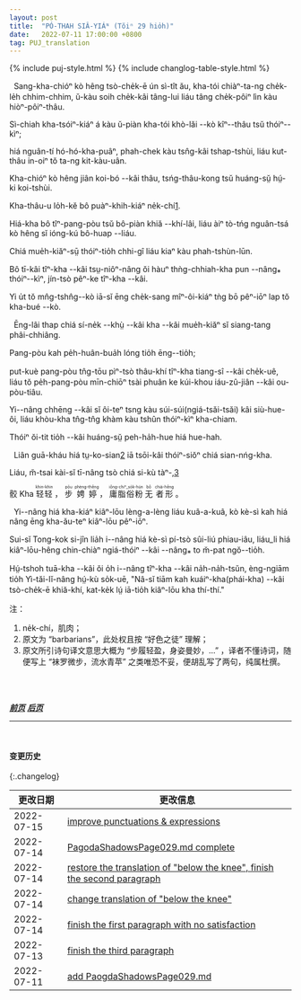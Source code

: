 ```yaml
---
layout: post
title:  "PÓ-THAH SIÂ-YIÁᴺ (Tŏiⁿ 29 hio̍h)"
date:   2022-07-11 17:00:00 +0800
tag: PUJ_translation
---
```


{% include puj-style.html %}
{% include changlog-table-style.html %}

<!-- When the feet are completely remodelled, there is a notch in the middle of the sole deep enough to conceal a pennypiece put in edge-wise across the foot. -->
&nbsp;&nbsp;Sang-kha-chióⁿ kò hêng tsò-che̍k-ē ún sì-tît ău, kha-tói chiàⁿ-ta-ng che̍k-le̍h chhim-chhim, ŭ-kàu soih che̍k-kâi tâng-lui liáu tâng che̍k-pôiⁿ lìn kàu hiòⁿ-pôiⁿ-thâu. 
<!-- The four small toes are so twisted that their ends may be seen on the inside of the foot; -->
Sì-chiah kha-tsóiⁿ-kiáⁿ á kàu ŭ-piàn kha-tói khò-lăi &#x002D;&#x002D;kò kîⁿ&#x002D;&#x002D;thâu tsŭ thóiⁿ&#x002D;&#x002D;kìⁿ;
<!-- and the broken and distorted bones of the middle of the foot are pressed into a mass where the instep should be. -->
hiá nguân-tí hó-hó-kha-puâⁿ, phah-chek kàu tsn̂g-kâi tshap-tshùi, liáu kut-thâu in-oiⁿ tŏ ta-ng kit-kàu-uân. 
<!-- The shape is like a hen's head, the big toe representing the bill. -->
Kha-chióⁿ kò hêng jiân koi-bó &#x002D;&#x002D;kâi thâu, tsńg-thâu-kong tsŭ huáng-sṳ̆ hṳ́-ki koi-tshùi.
<!-- There is little beside skin and bone below the knee. -->
Kha-thâu-u lo̍h-kĕ bô puàⁿ-khih-kiáⁿ ne̍k-chí<a href="#note_1" class="note">1</a>. 
<!-- The foot cannot be stood on without its bandages, and can never be restored to its natural shape. -->
Hiá-kha bô tîⁿ-pang-pòu tsŭ bô-piàn khiă &#x002D;&#x002D;khí-lâi, liáu àiⁿ tò-tńg nguân-tsá kò hêng sĭ ióng-kú bô-huap &#x002D;&#x002D;liáu.
<!-- It is a frightful and fetid thing. -->
Chiá mue̍h-kiăⁿ-sṳ̄ thóiⁿ-tio̍h chhi-gî liáu kiaⁿ kàu phah-tshùn-lūn.
<!-- No bound-footed woman ever willingly lets her bare feet be seen, even by those who are maimed like herself. -->
Bô tī-kâi tîⁿ-kha &#x002D;&#x002D;kâi tsṳ-niôⁿ-nâng ŏi hàuⁿ thǹg-chhiah-kha pun &#x002D;&#x002D;nâng⁎ thóiⁿ&#x002D;&#x002D;kìⁿ, jín-tsò pêⁿ-ke tîⁿ-kha &#x002D;&#x002D;kâi.
<!-- She wears little cotton shoes when in bed, putting as it were her night-cap on her feet. -->
Yi u̍t tŏ mn̂g-tshn̂g&#x002D;&#x002D;kò iā-sĭ ēng che̍k-sang mîⁿ-ôi-kiáⁿ tǹg bō pêⁿ-iōⁿ lap tŏ kha-bué &#x002D;&#x002D;kò.

<!-- The sepulchre for these mummied feet is very gorgeous. -->
&nbsp;&nbsp;Ēng-lâi thap chiá sí-ne̍k &#x002D;&#x002D;khṳ̀ &#x002D;&#x002D;kâi kha &#x002D;&#x002D;kâi mue̍h-kiăⁿ sĭ siang-tang phâi-chhiâng.
<!-- The bandages and alum-powder are always worn; -->
Pang-pòu kah pe̍h-huân-bua̍h lóng tio̍h ēng&#x002D;&#x002D;tio̍h;
<!-- but the bandages are shortened one-half their length, and fine black ones are often put on over the white ones. -->
put-kuè pang-pòu tn̂g-tōu pìⁿ-tsò thâu-khí tîⁿ-kha tiang-sî &#x002D;&#x002D;kâi che̍k-uê, liáu tŏ pe̍h-pang-pòu mīn-chiōⁿ tsài phuân ke kúi-khou iáu-zû-jiân &#x002D;&#x002D;kâi ou-pòu-tiâu.
<!-- Embroidered satin shoes, with brightly painted heels, are worn, and a neat pantalet covers all but the toe. -->
Yi&#x002D;&#x002D;nâng chhēng &#x002D;&#x002D;kâi sĭ ôi-teⁿ tsng kàu súi-súi(ngiá-tsăi-tsăi) kâi siù-hue-ôi, liáu khòu-kha tn̂g-tn̂g khàm kàu tshûn thóiⁿ-kìⁿ kha-chiam.
<!-- What is visible appears to be the petal of a field-lily. -->
Thóiⁿ ŏi-tit tio̍h &#x002D;&#x002D;kâi huáng-sṳ̆ peh-ha̍h-hue hiá hue-hah.

<!-- Even outside barbarians often admire this fairy foot. -->
&nbsp;&nbsp;Liân guā-kháu hiá tṳ-ko-sian<a href="#note_2" class="note">2</a> iā tsōi-kâi thóiⁿ-siŏⁿ chiá sian-nńg-kha.
<!-- Yet the poet cannot say of the owner, -->
Liáu, m̆-tsai kài-sĭ tī-nâng tsò chiá si-kù tàⁿ-,<a href="#note_3" class="note">3</a>
<!-- "Her foot so light, her step so true, Scarce from the harebell brushed the dew." -->
> <ruby style="ruby-position:over">
<rb class="markup_main">骹</rb>
<rp>(</rp><rt class="markup_over">Kha</rt><rp>)</rp>
</ruby>
<ruby style="ruby-position:over">
<rb class="markup_main">轻轻</rb>
<rp>(</rp><rt class="markup_over">khin-khin</rt><rp>)</rp>
</ruby>，
<ruby style="ruby-position:over">
<rb class="markup_main">步</rb>
<rp>(</rp><rt class="markup_over">pōu</rt><rp>)</rp>
</ruby>
<ruby style="ruby-position:over">
<rb class="markup_main">娉婷</rb>
<rp>(</rp><rt class="markup_over">phèng-thêng</rt><rp>)</rp>
</ruby>，
<ruby style="ruby-position:over">
<rb class="markup_main">庸脂俗粉</rb>
<rp>(</rp><rt class="markup_over">iông-chiⁿ_so̍k-hún</rt><rp>)</rp>
</ruby>
<ruby style="ruby-position:over">
<rb class="markup_main">无</rb>
<rp>(</rp><rt class="markup_over">bô</rt><rp>)</rp>
</ruby>
<ruby style="ruby-position:over">
<rb class="markup_main">者形</rb>
<rp>(</rp><rt class="markup_over">chiá-hêng</rt><rp>)</rp>
</ruby>。
<!-- 注：上句中 “诗句” 纯属杜撰，既然采用口语，“轻” 直接使用白读音而不管是否押韵了，遗憾是 “娉婷” 想不到能押韵的口语说法。 -->

<!-- Her dainty feet toddle and clump, and her gait is exactly that of one walking on the points of the the heels. -->
&nbsp;&nbsp;Yi&#x002D;&#x002D;nâng hiá kha-kiáⁿ kiâⁿ-lōu lèng-a-lèng liáu kuâ-a-kuâ, kò kè-sì kah hiá nâng ēng kha-ău-teⁿ kiâⁿ-lōu pêⁿ-iōⁿ.
<!-- Though the Chinese poet compares her motion to that of the swaying willow, one never sees among Chinese women one who walks gracefully. -->
Sui-sĭ Tong-kok si-jîn lia̍h i&#x002D;&#x002D;nâng hiá kè-sì pí-tsò sûi-liú phiau-iâu, liáu_li hiá kiâⁿ-lōu-hêng chin-chiàⁿ ngiá-thóiⁿ &#x002D;&#x002D;kâi &#x002D;&#x002D;nâng⁎ to m̆-pat ngŏ&#x002D;&#x002D;tio̍h.
<!-- Those who have natural feet imitate the vacillating hobble of the bound-footed, verifying the Italian proverb, "If you always live with those who are lame, you will yourself learn to limp." -->
Hṳ́-tshoh tuā-kha &#x002D;&#x002D;kâi ŏi o̍h i&#x002D;&#x002D;nâng tîⁿ-kha &#x002D;&#x002D;kâi na̍h-na̍h-tsŭn, èng-ngiām tio̍h Yì-tăi-lĭ-nâng hṳ́-kù so̍k-uē, "Nâ-sĭ tiām kah kuáiⁿ-kha(phái-kha) &#x002D;&#x002D;kâi tsò-che̍k-ē khiă-khí, kat-ke̍k lṳ́ iā-tio̍h kiâⁿ-lōu kha thí-thí."
<br>

注：
<!-- 文中写膝盖以下皮包骨头，与译者所见有所不同，一度改为脚踝以下，但也许是译者所见为已放脚多年老人的形态，所以再度照原文翻译。 -->
1. <span id="note_1">ne̍k-chí，肌肉；<span>
2. <span id="note_2">原文为 “barbarians”，此处权且按 “好色之徒” 理解；<span>
3. <span id="note_3">原文所引诗句译文意思大概为 “步履轻盈，身姿曼妙，...” ，译者不懂诗词，随便写上 “袜罗微步，流水青苹” 之类唯恐不妥，便胡乱写了两句，纯属杜撰。<span>
<br>

<br>

***[前页](PagodaShadowsPage028.html)***
***[后页](PagodaShadowsPage030.html)***

---
<br>

#### 变更历史

{:.changelog}

| 更改日期 | 更改信息 |
| --- | --- |
| 2022-07-15 | <a href="https://github.com/DonAnthonyLee/DonAnthonyLee.github.io/commit/94d5851f348665358b3d08af757bfca703b22041" target="_blank">improve punctuations & expressions</a> |
| 2022-07-14 | <a href="https://github.com/DonAnthonyLee/DonAnthonyLee.github.io/commit/7e01af23ae40104235da790deddd1e6bcfdfaa96" target="_blank">PagodaShadowsPage029.md complete</a> |
| 2022-07-14 | <a href="https://github.com/DonAnthonyLee/DonAnthonyLee.github.io/commit/4aa10df51f8dc0cbadc15db077b4e1209e59f50a" target="_blank">restore the translation of "below the knee", finish the second paragraph</a> |
| 2022-07-14 | <a href="https://github.com/DonAnthonyLee/DonAnthonyLee.github.io/commit/99b07fe1c9227542f8dc09269f77705d43189d11" target="_blank">change translation of "below the knee"</a> |
| 2022-07-14 | <a href="https://github.com/DonAnthonyLee/DonAnthonyLee.github.io/commit/5470be4982a99a7f1b587d4e5bb36bf8fee13b15" target="_blank">finish the first paragraph with no satisfaction</a> |
| 2022-07-13 | <a href="https://github.com/DonAnthonyLee/DonAnthonyLee.github.io/commit/414ca9ad4dbe6cf7768f73233c2a2c0daf2f9d99" target="_blank">finish the third paragraph</a> |
| 2022-07-11 | <a href="https://github.com/DonAnthonyLee/DonAnthonyLee.github.io/commit/476d0de1787c76416496c7722a2167dfaaefa90d" target="_blank">add PaogdaShadowsPage029.md</a> |
